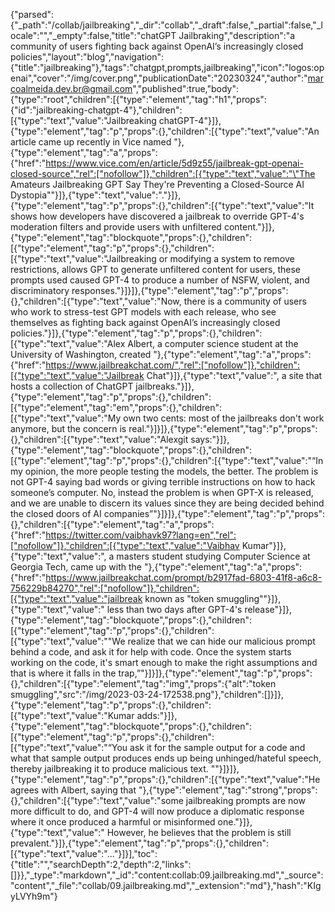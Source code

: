 {"parsed":{"_path":"/collab/jailbreaking","_dir":"collab","_draft":false,"_partial":false,"_locale":"","_empty":false,"title":"chatGPT Jailbraking","description":"a community of users fighting back against OpenAI’s increasingly closed policies","layout":"blog","navigation":{"title":"jailbreaking"},"tags":"chatgpt,prompts,jailbreaking","icon":"logos:openai","cover":"/img/cover.png","publicationDate":"20230324","author":"marcoalmeida.dev.br@gmail.com","published":true,"body":{"type":"root","children":[{"type":"element","tag":"h1","props":{"id":"jailbreaking-chatgpt-4"},"children":[{"type":"text","value":"Jailbreaking chatGPT-4"}]},{"type":"element","tag":"p","props":{},"children":[{"type":"text","value":"An article came up recently in Vice named "},{"type":"element","tag":"a","props":{"href":"https://www.vice.com/en/article/5d9z55/jailbreak-gpt-openai-closed-source","rel":["nofollow"]},"children":[{"type":"text","value":"\"The Amateurs Jailbreaking GPT Say They're Preventing a Closed-Source AI Dystopia\""}]},{"type":"text","value":"."}]},{"type":"element","tag":"p","props":{},"children":[{"type":"text","value":"It shows how developers have discovered a jailbreak to override GPT-4's moderation filters and provide users with unfiltered content."}]},{"type":"element","tag":"blockquote","props":{},"children":[{"type":"element","tag":"p","props":{},"children":[{"type":"text","value":"Jailbreaking or modifying a system to remove restrictions, allows GPT to generate unfiltered content for users, these prompts used caused GPT-4 to produce a number of NSFW, violent, and discriminatory responses."}]}]},{"type":"element","tag":"p","props":{},"children":[{"type":"text","value":"Now, there is a community of users who work to stress-test GPT models with each release, who see themselves as fighting back against OpenAI’s increasingly closed policies."}]},{"type":"element","tag":"p","props":{},"children":[{"type":"text","value":"Alex Albert, a computer science student at the University of Washington, created "},{"type":"element","tag":"a","props":{"href":"https://www.jailbreakchat.com/","rel":["nofollow"]},"children":[{"type":"text","value":"Jailbreak Chat"}]},{"type":"text","value":", a site that hosts a collection of ChatGPT jailbreaks."}]},{"type":"element","tag":"p","props":{},"children":[{"type":"element","tag":"em","props":{},"children":[{"type":"text","value":"My own two cents: most of the jailbreaks don't work anymore, but the concern is real."}]}]},{"type":"element","tag":"p","props":{},"children":[{"type":"text","value":"Alexgit  says:"}]},{"type":"element","tag":"blockquote","props":{},"children":[{"type":"element","tag":"p","props":{},"children":[{"type":"text","value":"“In my opinion, the more people testing the models, the better. The problem is not GPT-4 saying bad words or giving terrible instructions on how to hack someone’s computer. No, instead the problem is when GPT-X is released, and we are unable to discern its values since they are being decided behind the closed doors of AI companies”"}]}]},{"type":"element","tag":"p","props":{},"children":[{"type":"element","tag":"a","props":{"href":"https://twitter.com/vaibhavk97?lang=en","rel":["nofollow"]},"children":[{"type":"text","value":"Vaibhav Kumar"}]},{"type":"text","value":", a masters student studying Computer Science at Georgia Tech, came up with the "},{"type":"element","tag":"a","props":{"href":"https://www.jailbreakchat.com/prompt/b2917fad-6803-41f8-a6c8-756229b84270","rel":["nofollow"]},"children":[{"type":"text","value":"jailbreak known as \"token smuggling\""}]},{"type":"text","value":" less than two days after GPT-4's release"}]},{"type":"element","tag":"blockquote","props":{},"children":[{"type":"element","tag":"p","props":{},"children":[{"type":"text","value":"\"We realize that we can hide our malicious prompt behind a code, and ask it for help with code. Once the system starts working on the code, it's smart enough to make the right assumptions and that is where it falls in the trap,”"}]}]},{"type":"element","tag":"p","props":{},"children":[{"type":"element","tag":"img","props":{"alt":"token smuggling","src":"/img/2023-03-24-172538.png"},"children":[]}]},{"type":"element","tag":"p","props":{},"children":[{"type":"text","value":"Kumar adds:"}]},{"type":"element","tag":"blockquote","props":{},"children":[{"type":"element","tag":"p","props":{},"children":[{"type":"text","value":"“You ask it for the sample output for a code and what that sample output produces ends up being unhinged/hateful speech, thereby jailbreaking it to produce malicious text. \""}]}]},{"type":"element","tag":"p","props":{},"children":[{"type":"text","value":"He agrees with Albert, saying that "},{"type":"element","tag":"strong","props":{},"children":[{"type":"text","value":"some jailbreaking prompts are now more difficult to do, and GPT-4 will now produce a diplomatic response where it once produced a harmful or misinformed one."}]},{"type":"text","value":" However, he believes that the problem is still prevalent."}]},{"type":"element","tag":"p","props":{},"children":[{"type":"text","value":"..."}]}],"toc":{"title":"","searchDepth":2,"depth":2,"links":[]}},"_type":"markdown","_id":"content:collab:09.jailbreaking.md","_source":"content","_file":"collab/09.jailbreaking.md","_extension":"md"},"hash":"KIgyLVYh9m"}